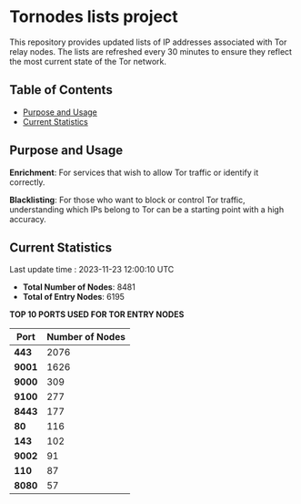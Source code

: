 # Tornodes lists project

This repository provides updated lists of IP addresses associated with Tor relay nodes. The lists are refreshed every 30 minutes to ensure they reflect the most current state of the Tor network.

## Table of Contents

- [Purpose and Usage](#purpose-and-usage)
- [Current Statistics](#current-statistics)


## Purpose and Usage

**Enrichment**: For services that wish to allow Tor traffic or identify it correctly.

**Blacklisting**: For those who want to block or control Tor traffic, understanding which IPs belong to Tor can be a starting point with a high accuracy.

## Current Statistics

Last update time : 2023-11-23 12:00:10 UTC

- **Total Number of Nodes**: 8481
- **Total of Entry Nodes**: 6195

**TOP 10 PORTS USED FOR TOR ENTRY NODES**

| **Port** | **Number of Nodes** |
|------|-----------------|
| **443**   | 2076  |
| **9001**   | 1626  |
| **9000**   | 309  |
| **9100**   | 277  |
| **8443**   | 177  |
| **80**   | 116  |
| **143**   | 102  |
| **9002**   | 91  |
| **110**   | 87  |
| **8080**   | 57  |

